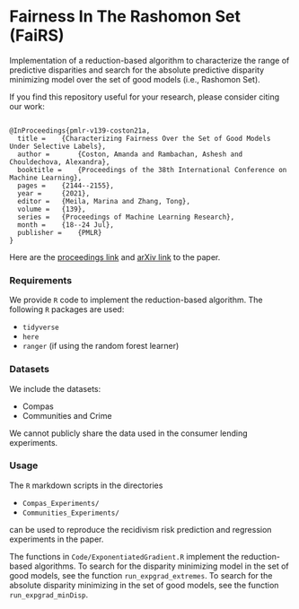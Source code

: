 # Fairness In The Rashomon Set (FaiRS)

Implementation of a reduction-based algorithm to characterize the range of predictive disparities and search for the absolute predictive disparity minimizing model over the set of good models (i.e., Rashomon Set). 

If you find this repository useful for your research, please consider citing our work:
```

@InProceedings{pmlr-v139-coston21a,
  title = 	 {Characterizing Fairness Over the Set of Good Models Under Selective Labels},
  author =       {Coston, Amanda and Rambachan, Ashesh and Chouldechova, Alexandra},
  booktitle = 	 {Proceedings of the 38th International Conference on Machine Learning},
  pages = 	 {2144--2155},
  year = 	 {2021},
  editor = 	 {Meila, Marina and Zhang, Tong},
  volume = 	 {139},
  series = 	 {Proceedings of Machine Learning Research},
  month = 	 {18--24 Jul},
  publisher =    {PMLR}
}

```
Here are the [proceedings link](https://proceedings.mlr.press/v139/coston21a.html) and [arXiv link](https://arxiv.org/abs/2101.00352) to the paper.

### Requirements

We provide `R` code to implement the reduction-based algorithm. The following `R` packages are used:
- `tidyverse`
- `here` 
- `ranger` (if using the random forest learner)


### Datasets
We include the datasets:

- Compas
- Communities and Crime

We cannot publicly share the data used in the consumer lending experiments.

### Usage 
The `R` markdown scripts in the directories

- `Compas_Experiments/`
- `Communities_Experiments/`

can be used to reproduce the recidivism risk prediction and regression experiments in the paper. 

The functions in `Code/ExponentiatedGradient.R` implement the reduction-based algorithms. To search for the disparity minimizing model in the set of good models, see the function `run_expgrad_extremes`. To search for the absolute disparity minimizing in the set of good models, see the function `run_expgrad_minDisp`.
